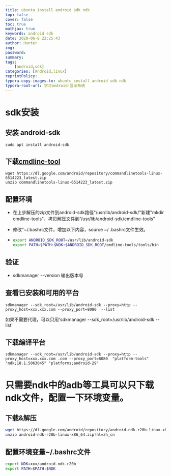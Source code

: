 ```yaml
---
title: ubuntu install android sdk ndk
top: false
cover: false
toc: true
mathjax: true
keywords: android sdk
date: 2020-06-8 22:25:43
author: Hunter
img:
password:
summary:
tags:
	[android,sdk]
categories: [Android,linux]
reprintPolicy:
typora-copy-images-to: ubuntu install android sdk ndk
typora-root-url: 学习android-显示系统
---
```

# sdk安装
## 安装 android-sdk
```
sudo apt install android-sdk
```

## 下载[cmdline-tool](https://developer.android.com/studio/index.html#downloads)

```
wget https://dl.google.com/android/repository/commandlinetools-linux-6514223_latest.zip
unzip commandlinetools-linux-6514223_latest.zip
```

## 配置环境

  * 在上步解压的zip文件到android-sdk路径"/usr/lib/android-sdk/"新建"mkdir cmdline-tools"，拷贝解压文件到“/usr/lib/android-sdk/cmdline-tools"

  * 修改"~/.bashrc文件，增加以下内容，source ~/ .bashrc文件生效。

  * ```bash
    export ANDROID_SDK_ROOT=/usr/lib/android-sdk
    export PATH=$PATH:$NDK:$ANDROID_SDK_ROOT/cmdline-tools/tools/bin
    ```

## 验证

  * sdkmanager --version 输出版本号
## 查看已安装和可用的平台
```
sdkmanager --sdk_root=/usr/lib/android-sdk --proxy=http --proxy_host=xxx.xxx.com --proxy_port=8080  --list
```
如果不需要代理，可以只用'sdkmanager --sdk_root=/usr/lib/android-sdk  --list'

## 下载编译平台

  ```
  sdkmanager --sdk_root=/usr/lib/android-sdk --proxy=http --proxy_host=xxx.xxx.com .com --proxy_port=8080  "platform-tools" "ndk;18.1.5063045" "platforms;android-29" 
  ```
  
  # 只需要ndk中的adb等工具可以只下载ndk文件，配置一下环境变量。
## 下载&解压

```bash
wget https://dl.google.com/android/repository/android-ndk-r20b-linux-x86_64.zip?hl=zh_cn
unzip android-ndk-r20b-linux-x86_64.zip?hl=zh_cn
```

## 配置环境变量~/.bashrc文件

```bash
export NDK=xxx/android-ndk-r20b
export PATH=$PATH:$NDK
```
  
  
